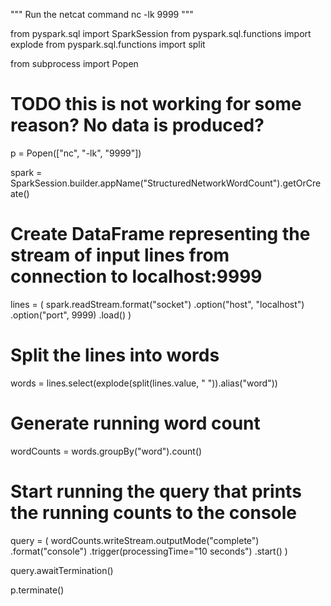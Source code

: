 """
Run the netcat command 
nc -lk 9999
"""


from pyspark.sql import SparkSession
from pyspark.sql.functions import explode
from pyspark.sql.functions import split

from subprocess import Popen

# TODO this is not working for some reason? No data is produced?
p = Popen(["nc", "-lk", "9999"])

spark = SparkSession.builder.appName("StructuredNetworkWordCount").getOrCreate()

# Create DataFrame representing the stream of input lines from connection to localhost:9999
lines = (
    spark.readStream.format("socket")
    .option("host", "localhost")
    .option("port", 9999)
    .load()
)

# Split the lines into words
words = lines.select(explode(split(lines.value, " ")).alias("word"))

# Generate running word count
wordCounts = words.groupBy("word").count()

# Start running the query that prints the running counts to the console
query = (
    wordCounts.writeStream.outputMode("complete")
    .format("console")
    .trigger(processingTime="10 seconds")
    .start()
)

query.awaitTermination()


p.terminate()
